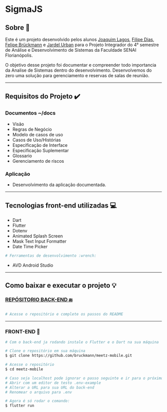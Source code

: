 # SigmaJS

## Sobre 📰

Este é um projeto desenvolvido pelos alunos [Joaquim Lagos](https://github.com/Joaquimlagos), [Filipe Dias](https://github.com/Lipzs),
[Felipe Brückmann](https://github.com/bruckmann) e [Jardel Urban](https://github.com/j-rdel) para o Projeto Integrador do 4° semestre de Análise e Desenvolvimento de Sistemas da Faculdade SENAI Florianópolis. 

O objetivo desse projeto foi documentar e compreender todo importancia da Analise de Sistemas dentro do desenvolvimento. Desenvolvemos do zero uma solução para gerenciamento e reservas de salas de reunião.

------

## Requisitos do Projeto :heavy_check_mark:

### Documentos ~/__docs__
* Visão
* Regras de Negócio
* Modelo de casos de uso
* Casos de Uso/Histórias
* Especificação de Interface
* Especificação Suplementar
* Glossario
* Gerenciamento de riscos

### Aplicação
* Desenvolvimento da aplicação documentada.

------

## Tecnologias front-end utilizadas 💻

- Dart
- Flutter
- Dotenv
- Animated Splash Screen
- Mask Text Input Formatter
- Date Time Picker

```bash
# Ferramentas de desenvolvimento :wrench:
```
- AVD Android Studio

------
## Como baixar e executar o projeto 💡

### <a href="https://github.com/bruckmann/meetz-backend">REPÓSITORIO BACK-END :end:</a>
```bash

# Acesse o repositório e complete os passos do README

```
------
### FRONT-END :movie_camera:

```bash
# Com o back-end ja rodando instale o Flutter e o Dart na sua máquina

# Clone o repositório em sua máquina
$ git clone https://github.com/bruckmann/meetz-mobile.git

# Acesse o repositório
$ cd meetz-mobile

# Caso seja localhost pode ignorar o passo seguinte e ir para o próximo
# Abrir com um editor de testo .env-example
# Alterar a URL para sua URL do back-end
# Renomear o arquivo para .env

# Agora é só rodar o comando:
$ flutter run 

```